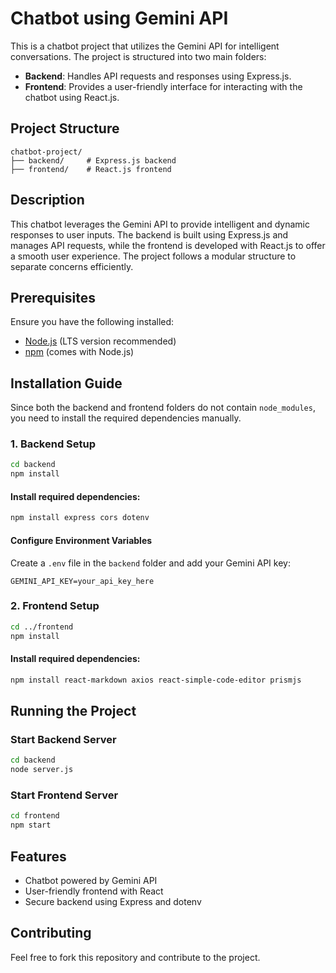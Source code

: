 # Chatbot using Gemini API

This is a chatbot project that utilizes the Gemini API for intelligent conversations. The project is structured into two main folders:

- **Backend**: Handles API requests and responses using Express.js.
- **Frontend**: Provides a user-friendly interface for interacting with the chatbot using React.js.

## Project Structure
```
chatbot-project/
├── backend/     # Express.js backend
├── frontend/    # React.js frontend
```

## Description
This chatbot leverages the Gemini API to provide intelligent and dynamic responses to user inputs. The backend is built using Express.js and manages API requests, while the frontend is developed with React.js to offer a smooth user experience. The project follows a modular structure to separate concerns efficiently.

## Prerequisites
Ensure you have the following installed:
- [Node.js](https://nodejs.org/) (LTS version recommended)
- [npm](https://www.npmjs.com/) (comes with Node.js)

## Installation Guide
Since both the backend and frontend folders do not contain `node_modules`, you need to install the required dependencies manually.


### 1. Backend Setup
```sh
cd backend
npm install
```
#### Install required dependencies:
```sh
npm install express cors dotenv
```
#### Configure Environment Variables
Create a `.env` file in the `backend` folder and add your Gemini API key:
```
GEMINI_API_KEY=your_api_key_here
```

### 2. Frontend Setup
```sh
cd ../frontend
npm install
```
#### Install required dependencies:
```sh
npm install react-markdown axios react-simple-code-editor prismjs
```

## Running the Project
### Start Backend Server
```sh
cd backend
node server.js
```

### Start Frontend Server
```sh
cd frontend
npm start
```

## Features
- Chatbot powered by Gemini API
- User-friendly frontend with React
- Secure backend using Express and dotenv

## Contributing
Feel free to fork this repository and contribute to the project.
